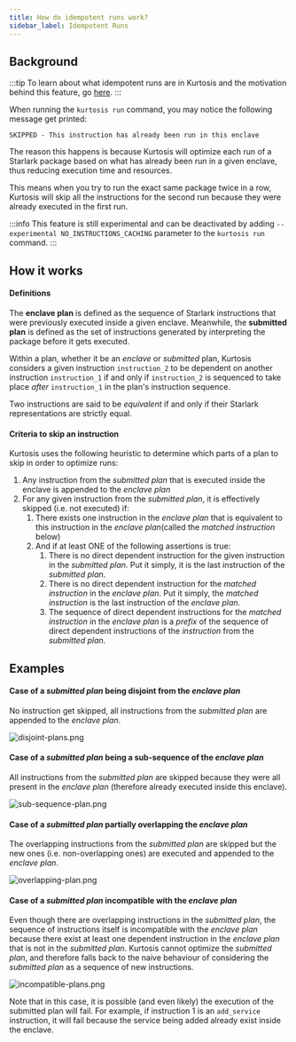 ```yaml
---
title: How do idempotent runs work?
sidebar_label: Idempotent Runs
---
```


Background
----------
:::tip
To learn about what idempotent runs are in Kurtosis and the motivation behind this feature, go [here][idempotent-run-concept-reference].
:::

When running the `kurtosis run` command, you may notice the following message get printed:
```console
SKIPPED - This instruction has already been run in this enclave
```
The reason this happens is because Kurtosis will optimize each run of a Starlark package based on what has already been run in a given enclave, thus reducing execution time and resources.

This means when you try to run the exact same package twice in a row, Kurtosis will skip all the instructions for the second run because they were already executed in the first run.

:::info
This feature is still experimental and can be deactivated by adding `--experimental NO_INSTRUCTIONS_CACHING` parameter to the `kurtosis run` command.
:::

How it works
------------

#### Definitions

The __enclave plan__ is defined as the sequence of Starlark instructions that were previously executed inside a given enclave. Meanwhile, the __submitted plan__ is defined as the set of instructions generated by interpreting the package before it gets executed.

Within a plan, whether it be an _enclave_ or _submitted_ plan, Kurtosis considers a given instruction `instruction_2` to be dependent on another instruction `instruction_1` if and only if `instruction_2` is sequenced to take place _after_ `instruction_1` in the plan's instruction sequence.



Two instructions are said to be _equivalent_ if and only if their Starlark representations are strictly equal.

#### Criteria to skip an instruction
Kurtosis uses the following heuristic to determine which parts of a plan to skip in order to optimize runs:

1. Any instruction from the _submitted plan_ that is executed inside the enclave is appended to the _enclave plan_
1. For any given instruction from the _submitted plan_, it is effectively skipped (i.e. not executed) if:
   1. There exists one instruction in the *enclave plan* that is equivalent to this instruction in the _enclave plan_(called the _matched instruction_ below)
   1. And if at least ONE of the following assertions is true:
      1. There is no direct dependent instruction for the given instruction in the _submitted plan_. Put it simply, it is the last instruction of the _submitted plan_.
      1. There is no direct dependent instruction for the _matched instruction_ in the _enclave plan_. Put it simply, the _matched instruction_ is the last instruction of the _enclave plan_.
      1. The sequence of direct dependent instructions for the _matched instruction_ in the _enclave plan_ is a _prefix_ of the sequence of direct dependent instructions of the _instruction_ from the _submitted plan_.

Examples
--------

#### Case of a _submitted plan_ being disjoint from the _enclave plan_
No instruction get skipped, all instructions from the _submitted plan_ are appended to the _enclave plan_.

![disjoint-plans.png](/img/explanations/starlark-idempotent-run/disjoint-plans.png)

#### Case of a _submitted plan_ being a sub-sequence of the _enclave plan_
All instructions from the _submitted plan_ are skipped because they were all present in the _enclave plan_ (therefore 
already executed inside this enclave).

![sub-sequence-plan.png](/img/explanations/starlark-idempotent-run/sub-sequence-plan.png)

#### Case of a _submitted plan_ partially overlapping the _enclave plan_
The overlapping instructions from the _submitted plan_ are skipped but the new ones (i.e. non-overlapping ones) are
executed and appended to the _enclave plan_.

![overlapping-plan.png](/img/explanations/starlark-idempotent-run/overlapping-plan.png)

#### Case of a _submitted plan_ incompatible with the _enclave plan_
Even though there are overlapping instructions in the _submitted plan_, the sequence of instructions itself is 
incompatible with the _enclave plan_ because there exist at least one dependent instruction in the _enclave plan_ that 
is not in the _submitted plan_. Kurtosis cannot optimize the _submitted plan_, and therefore falls back to the naive
behaviour of considering the _submitted plan_ as a sequence of new instructions.

![incompatible-plans.png](/img/explanations/starlark-idempotent-run/incompatible-plans.png)

Note that in this case, it is possible (and even likely) the execution of the submitted plan will fail. For example, if 
instruction 1 is an `add_service` instruction, it will fail because the service being added already exist inside the 
enclave. 

<!---------------------------------- REFERENCE LINKS ---------------------------------------------------------->
[idempotent-run-concept-reference]: ../concepts-reference/idempotent-runs.md

